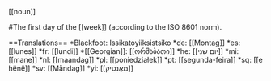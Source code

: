 [[noun]]

#The first day of the [[week]] (according to the ISO 8601 norm).

==Translations==
*Blackfoot: Issikatoyiiksistsiko
*de: [[Montag]]
*es: [[lunes]]
*fr: [[lundi]]
*[[Georgian]]: [[ორშაბათი]]
*he: [[יום שני]]
*mi: [[mane]]
*nl: [[maandag]]
*pl: [[poniedziałek]]
*pt: [[segunda-feira]]
*sq: [[e h&euml;n&euml;]]
*sv: [[Måndag]]
*yi: [[מאָנטיק]]